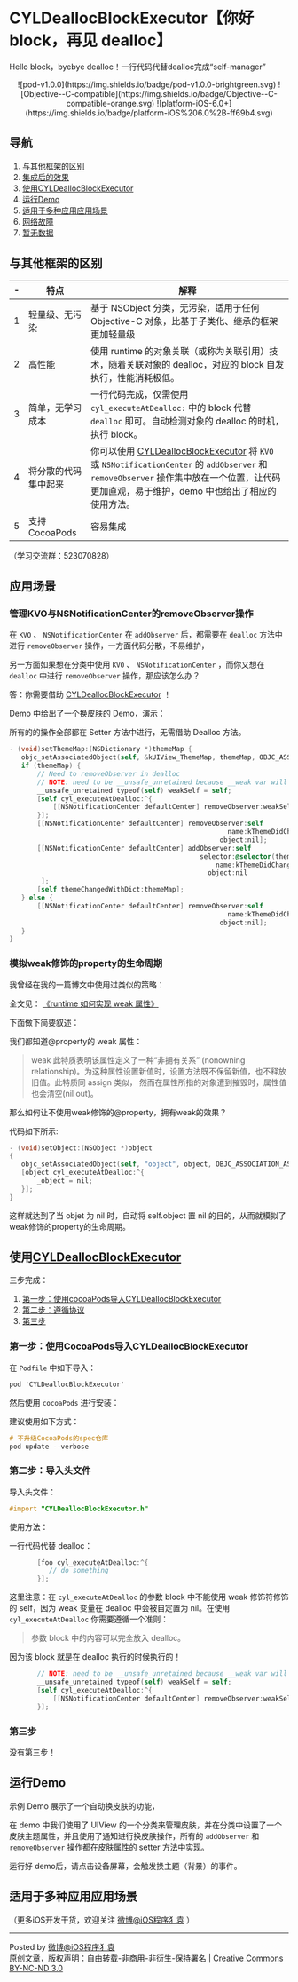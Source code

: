 # CYLDeallocBlockExecutor【你好 block，再见 dealloc】

Hello block，byebye dealloc！一行代码代替dealloc完成“self-manager”


<p align="center">
![pod-v1.0.0](https://img.shields.io/badge/pod-v1.0.0-brightgreen.svg)
![Objective--C-compatible](https://img.shields.io/badge/Objective--C-compatible-orange.svg)   ![platform-iOS-6.0+](https://img.shields.io/badge/platform-iOS%206.0%2B-ff69b4.svg)
</a>



## 导航

  1.  [ 与其他框架的区别 ](https://github.com/ChenYilong/CYLDeallocBlockExecutor#与其他框架的区别) 
  2.  [ 集成后的效果 ](https://github.com/ChenYilong/CYLDeallocBlockExecutor#集成后的效果) 
  3.  [ 使用CYLDeallocBlockExecutor ](https://github.com/ChenYilong/CYLDeallocBlockExecutor#使用CYLDeallocBlockExecutor) 
  4.  [ 运行Demo ](https://github.com/ChenYilong/CYLDeallocBlockExecutor#运行demo) 
  5.  [ 适用于多种应用应用场景 ](https://github.com/ChenYilong/CYLDeallocBlockExecutor#适用于多种应用应用场景) 
   1.  [ 网络故障 ](https://github.com/ChenYilong/CYLDeallocBlockExecutor#网络故障) 
   2.  [ 暂无数据 ](https://github.com/ChenYilong/CYLDeallocBlockExecutor#暂无数据) 


## 与其他框架的区别

 -| 特点 |解释
-------------|-------------|-------------
1 | 轻量级、无污染 | 基于 NSObject 分类，无污染，适用于任何 Objective-C 对象，比基于子类化、继承的框架更加轻量级
2 | 高性能 | 使用 runtime 的对象关联（或称为关联引用）技术，随着关联对象的 dealloc，对应的 block 自发执行，性能消耗极低。
3 | 简单，无学习成本 | 一行代码完成，仅需使用  `cyl_executeAtDealloc:`  中的 block 代替  `dealloc` 即可。自动检测对象的 dealloc 的时机，执行 block。
4 | 将分散的代码集中起来 | 你可以使用 [CYLDeallocBlockExecutor](https://github.com/ChenYilong/CYLDeallocBlockExecutor) 将  `KVO`  或 `NSNotificationCenter` 的 `addObserver` 和 `removeObserver`  操作集中放在一个位置，让代码更加直观，易于维护，demo 中也给出了相应的使用方法。
5 |支持CocoaPods |容易集成

（学习交流群：523070828）




## 应用场景

### 管理KVO与NSNotificationCenter的removeObserver操作

在 `KVO` 、 `NSNotificationCenter` 在 `addObserver` 后，都需要在  `dealloc`  方法中进行 `removeObserver`  操作，一方面代码分散，不易维护，


另一方面如果想在分类中使用 `KVO` 、 `NSNotificationCenter` ，而你又想在  `dealloc`  中进行 `removeObserver` 操作，那应该怎么办？

答：你需要借助 [CYLDeallocBlockExecutor](https://github.com/ChenYilong/CYLDeallocBlockExecutor) ！

Demo 中给出了一个换皮肤的 Demo，演示：

所有的的操作全部都在 Setter 方法中进行，无需借助 Dealloc 方法。

 ```Objective-C
- (void)setThemeMap:(NSDictionary *)themeMap {
    objc_setAssociatedObject(self, &kUIView_ThemeMap, themeMap, OBJC_ASSOCIATION_COPY_NONATOMIC);
    if (themeMap) {
        // Need to removeObserver in dealloc
        // NOTE: need to be __unsafe_unretained because __weak var will be reset to nil in dealloc
        __unsafe_unretained typeof(self) weakSelf = self;
        [self cyl_executeAtDealloc:^{
            [[NSNotificationCenter defaultCenter] removeObserver:weakSelf];
        }];
        [[NSNotificationCenter defaultCenter] removeObserver:self
                                                        name:kThemeDidChangeNotification
                                                      object:nil];
        [[NSNotificationCenter defaultCenter] addObserver:self
                                                 selector:@selector(themeChanged:)
                                                     name:kThemeDidChangeNotification
                                                   object:nil
         ];
        [self themeChangedWithDict:themeMap];
    } else {
        [[NSNotificationCenter defaultCenter] removeObserver:self
                                                        name:kThemeDidChangeNotification
                                                      object:nil];
    }
}
 ```

### 模拟weak修饰的property的生命周期

我曾经在我的一篇博文中使用过类似的策略：


全文见： [《runtime 如何实现 weak 属性》]( https://github.com/ChenYilong/iOSInterviewQuestions/blob/master/01《招聘一个靠谱的iOS》面试题参考答案/《招聘一个靠谱的iOS》面试题参考答案（上）.md#8-runtime-如何实现-weak-属性 ) 

下面做下简要叙述：


我们都知道@property的 weak 属性：


 > weak 此特质表明该属性定义了一种“非拥有关系” (nonowning relationship)。为这种属性设置新值时，设置方法既不保留新值，也不释放旧值。此特质同 assign 类似， 然而在属性所指的对象遭到摧毁时，属性值也会清空(nil out)。


那么如何让不使用weak修饰的@property，拥有weak的效果？

代码如下所示:


 ```Objective-C
- (void)setObject:(NSObject *)object
{
    objc_setAssociatedObject(self, "object", object, OBJC_ASSOCIATION_ASSIGN);
    [object cyl_executeAtDealloc:^{
        _object = nil;
    }];
}
 ```

这样就达到了当 objet 为 nil 时，自动将 self.object 置 nil 的目的，从而就模拟了weak修饰的property的生命周期。

## 使用[CYLDeallocBlockExecutor](https://github.com/ChenYilong/CYLDeallocBlockExecutor)

三步完成：

  1.  [ 第一步：使用cocoaPods导入CYLDeallocBlockExecutor ](https://github.com/ChenYilong/CYLDeallocBlockExecutor#第一步使用cocoapods导入CYLDeallocBlockExecutor) 
  2.  [第二步：遵循协议](https://github.com/ChenYilong/CYLDeallocBlockExecutor#第二步遵循协议) 
  3.  [第三步](https://github.com/ChenYilong/CYLDeallocBlockExecutor#第三步) 

### 第一步：使用CocoaPods导入CYLDeallocBlockExecutor

在 `Podfile` 中如下导入：

 ```Objective-C
 pod 'CYLDeallocBlockExecutor'
 ```

然后使用 `cocoaPods` 进行安装：

建议使用如下方式：

 ```Objective-C
 # 不升级CocoaPods的spec仓库
pod update --verbose 
 ```



### 第二步：导入头文件

导入头文件：

 ```Objective-C
#import "CYLDeallocBlockExecutor.h"
 ```

使用方法：

一行代码代替 dealloc：

 ```Objective-C
        [foo cyl_executeAtDealloc:^{
           // do something
        }];
 ```

这里注意：在 `cyl_executeAtDealloc` 的参数 block 中不能使用 weak 修饰符修饰的 self，因为 weak 变量在 dealloc 中会被自定置为 nil。在使用 `cyl_executeAtDealloc` 你需要遵循一个准则：

 > 参数 block 中的内容可以完全放入 dealloc。

因为该 block 就是在 dealloc 执行的时候执行的！


 ```Objective-C
        // NOTE: need to be __unsafe_unretained because __weak var will be reset to nil in dealloc
        __unsafe_unretained typeof(self) weakSelf = self;
        [self cyl_executeAtDealloc:^{
            [[NSNotificationCenter defaultCenter] removeObserver:weakSelf];
        }];
 ```


### 第三步

没有第三步！


## 运行Demo

示例 Demo 展示了一个自动换皮肤的功能，

在 demo 中我们使用了 UIView 的一个分类来管理皮肤，并在分类中设置了一个皮肤主题属性，并且使用了通知进行换皮肤操作，所有的 `addObserver` 和 `removeObserver` 操作都在皮肤属性的 setter 方法中实现。


运行好 demo后，请点击设备屏幕，会触发换主题（背景）的事件。


## 适用于多种应用应用场景
（更多iOS开发干货，欢迎关注  [微博@iOS程序犭袁](http://weibo.com/luohanchenyilong/) ）

----------
Posted by [微博@iOS程序犭袁](http://weibo.com/luohanchenyilong/)  
原创文章，版权声明：自由转载-非商用-非衍生-保持署名 | [Creative Commons BY-NC-ND 3.0](http://creativecommons.org/licenses/by-nc-nd/3.0/deed.zh)

